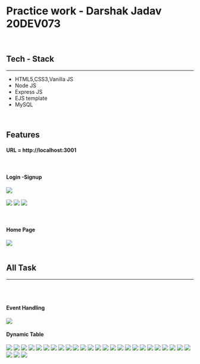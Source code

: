 <h1>Practice work - Darshak Jadav 20DEV073</h1>
<br>
<h2>Tech - Stack</h2>
<hr>
<ul>
  <li>HTML5,CSS3,Vanilla JS</li>
   <li>Node JS</li>
  <li>Express JS</li>
  <li>EJS template</li>
  <li>MySQL</li>
</ul>
<br>
<h2>Features</h2>
<h4>URL = http://localhost:3001</h4>
<br>
<h4><b>Login -Signup</b></h4>
<image src="screenshot/login.png"/>
<br><br>
<image src="screenshot/register.png"/>
<image src="screenshot/register1.png"/>
<image src="screenshot/register2.png"/>
<br><br><br>
<h4>Home Page</h4>
<image src="screenshot/home.png"/>
<br><br>
<h2>All Task</h2>
<hr>
<br><br>
<h4>Event Handling</h4>
<image src="screenshot/eventHandle.png"/>
<br>
<h4>Dynamic Table</h4>
<image src="screenshot/dynamic_table.png"/>
<image src="screenshot/home.png"/>
<image src="screenshot/home.png"/>
<image src="screenshot/home.png"/>
<image src="screenshot/home.png"/>
<image src="screenshot/home.png"/>
<image src="screenshot/home.png"/>
<image src="screenshot/home.png"/>
<image src="screenshot/home.png"/>
<image src="screenshot/home.png"/>
<image src="screenshot/home.png"/>
<image src="screenshot/home.png"/>
<image src="screenshot/home.png"/>
<image src="screenshot/home.png"/>
<image src="screenshot/home.png"/>
<image src="screenshot/home.png"/>
<image src="screenshot/home.png"/>
<image src="screenshot/home.png"/>
<image src="screenshot/home.png"/>
<image src="screenshot/home.png"/>
<image src="screenshot/home.png"/>
<image src="screenshot/home.png"/>
<image src="screenshot/home.png"/>
<image src="screenshot/home.png"/>
<image src="screenshot/home.png"/>
<image src="screenshot/home.png"/>
<image src="screenshot/home.png"/>
<image src="screenshot/home.png"/>









